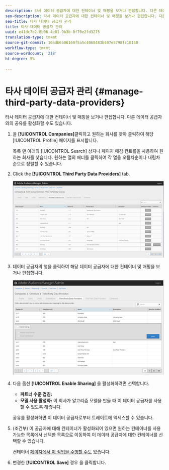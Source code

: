 ```yaml
---
description: 타사 데이터 공급자에 대한 컨테이너 및 매핑을 보거나 편집합니다. 다른 데이터 공급자와의 공유를 활성화할 수도 있습니다.
seo-description: 타사 데이터 공급자에 대한 컨테이너 및 매핑을 보거나 편집합니다. 다른 데이터 공급자와의 공유를 활성화할 수도 있습니다.
seo-title: 타사 데이터 공급자 관리
title: 타사 데이터 공급자 관리
uuid: e41dc7b2-8b06-4e81-9b3b-0f70e2fd3275
translation-type: tm+mt
source-git-commit: 10adb6b06160f5a5c4068483b407e5798fc10150
workflow-type: tm+mt
source-wordcount: '218'
ht-degree: 5%

---
```



# 타사 데이터 공급자 관리 {#manage-third-party-data-providers}

타사 데이터 공급자에 대한 컨테이너 및 매핑을 보거나 편집합니다. 다른 데이터 공급자와의 공유를 활성화할 수도 있습니다.

1. 을 **[!UICONTROL Companies]**&#x200B;클릭하고 원하는 회사를 찾아 클릭하여 해당 [!UICONTROL Profile] 페이지를 표시합니다.

   목록 맨 아래의 [!UICONTROL Search] 상자나 페이지 매김 컨트롤을 사용하여 원하는 회사를 찾습니다. 원하는 열의 헤더를 클릭하여 각 열을 오름차순이나 내림차순으로 정렬할 수 있습니다.
1. Click the **[!UICONTROL Third Party Data Providers]** tab.

   ![](assets/third_party_providers.png)

1. 데이터 공급자의 행을 클릭하여 해당 데이터 공급자에 대한 컨테이너 및 매핑을 보거나 편집합니다.

   ![단계 결과](assets/third_party_providers_edit.png)

1. 다음 옵션 **[!UICONTROL Enable Sharing]** 을 활성화하려면 선택합니다.

   * **파트너 수준 겹침:**
   * **모델 사용 활성화:** 이 회사가 알고리즘 모델을 만들 때 이 데이터 공급자를 사용할 수 있도록 해줍니다.

   공유를 활성화하면 이 데이터 공급자로부터 트레이트에 액세스할 수 있습니다.

1. (조건부) 이 공급자에 대해 컨테이너가 활성화되어 있으면 원하는 컨테이너를 사용 가능한 목록에서 선택한 목록으로 이동하여 이 데이터 공급자에 대한 컨테이너를 선택할 수 있습니다.

   컨테이너 [페이지에서 이 작업을 수행할 수도](../companies/admin-manage-containers.md#task_61DB5CEECC5049DD8D059C642AC3F967) 있습니다.
1. 변경한 **[!UICONTROL Save]** 경우 을 클릭합니다.